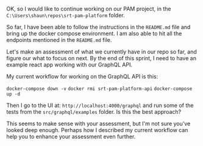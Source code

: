 OK, so I would like to continue working on our PAM project, in the `C:\Users\shaun\repos\srt-pam-platform` folder.

So far, I have been able to follow the instructions in the `README.md` file and bring up the docker compose environment. I am also able to hit all the endpoints mentioned in the `README.md` file.

Let's make an assessment of what we currently have in our repo so far, and figure our what to focus on next. By the end of this sprint, I need to have an example react app working with our GraphQL API.

My current workflow for working on the GraphQL API is this:

`docker-compose down -v`
`docker rmi srt-pam-platform-api`
`docker-compose up -d`

Then I go to the UI at: `http://localhost:4000/graphql` and run some of the tests from the `src/graphql/examples` folder. Is this the best approach?

This seems to make sense with your assessment, but I'm not sure you've looked deep enough. Perhaps how I described my current workflow can help you to enhance your assessment even further.